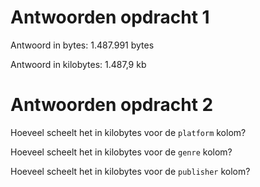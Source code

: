 # Antwoorden opdracht 1

Antwoord in bytes: 1.487.991 bytes

Antwoord in kilobytes: 1.487,9 kb

# Antwoorden opdracht 2

Hoeveel scheelt het in kilobytes voor de `platform` kolom?

Hoeveel scheelt het in kilobytes voor de `genre` kolom?

Hoeveel scheelt het in kilobytes voor de `publisher` kolom?

